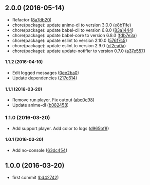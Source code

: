 ## 2.0.0 (2016-05-14)

* Refactor ([8a7db20](https://github.com/lgaticaq/anime-dl-cli/commit/8a7db20))
* chore(package): update anime-dl to version 3.0.0 ([e8b11fe](https://github.com/lgaticaq/anime-dl-cli/commit/e8b11fe))
* chore(package): update babel-cli to version 6.8.0 ([83a1444](https://github.com/lgaticaq/anime-dl-cli/commit/83a1444))
* chore(package): update babel-core to version 6.8.0 ([fdb7e3a](https://github.com/lgaticaq/anime-dl-cli/commit/fdb7e3a))
* chore(package): update eslint to version 2.10.0 ([576f7c5](https://github.com/lgaticaq/anime-dl-cli/commit/576f7c5))
* chore(package): update eslint to version 2.9.0 ([cf2ea0a](https://github.com/lgaticaq/anime-dl-cli/commit/cf2ea0a))
* chore(package): update update-notifier to version 0.7.0 ([a37e557](https://github.com/lgaticaq/anime-dl-cli/commit/a37e557))

#### 1.1.2 (2016-04-10)

* Edit logged messages ([0ee2ba0](https://github.com/lgaticaq/anime-dl-cli/commit/0ee2ba0))
* Update dependencies ([217c614](https://github.com/lgaticaq/anime-dl-cli/commit/217c614))

#### 1.1.1 (2016-03-20)

* Remove run player. Fix output ([abc0c98](https://github.com/lgaticaq/anime-dl-cli/commit/abc0c98))
* Update anime-dl ([b082458](https://github.com/lgaticaq/anime-dl-cli/commit/b082458))

### 1.1.0 (2016-03-20)

* Add support player. Add color to logs ([d965bf8](https://github.com/lgaticaq/anime-dl-cli/commit/d965bf8))

#### 1.0.1 (2016-03-20)

* Add no-console ([63dc454](https://github.com/lgaticaq/anime-dl-cli/commit/63dc454))

## 1.0.0 (2016-03-20)

* first commit ([bd42742](https://github.com/lgaticaq/anime-dl-cli/commit/bd42742))
